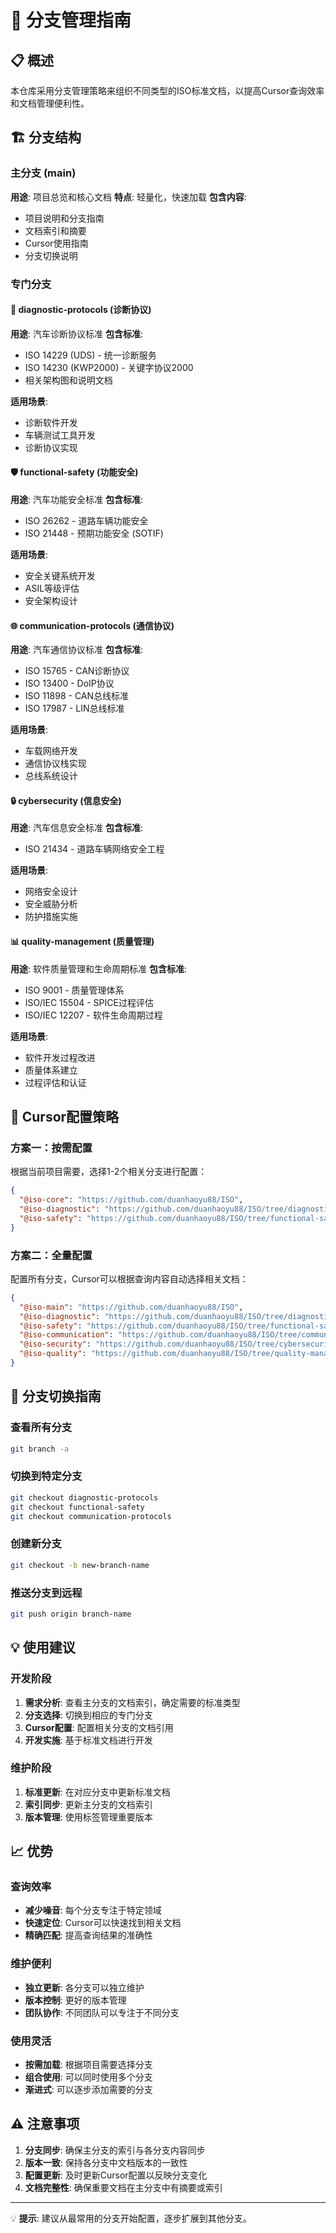 # 🌿 分支管理指南

## 📋 概述

本仓库采用分支管理策略来组织不同类型的ISO标准文档，以提高Cursor查询效率和文档管理便利性。

## 🏗️ 分支结构

### 主分支 (main)
**用途**: 项目总览和核心文档
**特点**: 轻量化，快速加载
**包含内容**:
- 项目说明和分支指南
- 文档索引和摘要
- Cursor使用指南
- 分支切换说明

### 专门分支

#### 🔧 diagnostic-protocols (诊断协议)
**用途**: 汽车诊断协议标准
**包含标准**:
- ISO 14229 (UDS) - 统一诊断服务
- ISO 14230 (KWP2000) - 关键字协议2000
- 相关架构图和说明文档

**适用场景**:
- 诊断软件开发
- 车辆测试工具开发
- 诊断协议实现

#### 🛡️ functional-safety (功能安全)
**用途**: 汽车功能安全标准
**包含标准**:
- ISO 26262 - 道路车辆功能安全
- ISO 21448 - 预期功能安全 (SOTIF)

**适用场景**:
- 安全关键系统开发
- ASIL等级评估
- 安全架构设计

#### 🌐 communication-protocols (通信协议)
**用途**: 汽车通信协议标准
**包含标准**:
- ISO 15765 - CAN诊断协议
- ISO 13400 - DoIP协议
- ISO 11898 - CAN总线标准
- ISO 17987 - LIN总线标准

**适用场景**:
- 车载网络开发
- 通信协议栈实现
- 总线系统设计

#### 🔒 cybersecurity (信息安全)
**用途**: 汽车信息安全标准
**包含标准**:
- ISO 21434 - 道路车辆网络安全工程

**适用场景**:
- 网络安全设计
- 安全威胁分析
- 防护措施实施

#### 📊 quality-management (质量管理)
**用途**: 软件质量管理和生命周期标准
**包含标准**:
- ISO 9001 - 质量管理体系
- ISO/IEC 15504 - SPICE过程评估
- ISO/IEC 12207 - 软件生命周期过程

**适用场景**:
- 软件开发过程改进
- 质量体系建立
- 过程评估和认证

## 🎯 Cursor配置策略

### 方案一：按需配置
根据当前项目需要，选择1-2个相关分支进行配置：

```json
{
  "@iso-core": "https://github.com/duanhaoyu88/ISO",
  "@iso-diagnostic": "https://github.com/duanhaoyu88/ISO/tree/diagnostic-protocols",
  "@iso-safety": "https://github.com/duanhaoyu88/ISO/tree/functional-safety"
}
```

### 方案二：全量配置
配置所有分支，Cursor可以根据查询内容自动选择相关文档：

```json
{
  "@iso-main": "https://github.com/duanhaoyu88/ISO",
  "@iso-diagnostic": "https://github.com/duanhaoyu88/ISO/tree/diagnostic-protocols",
  "@iso-safety": "https://github.com/duanhaoyu88/ISO/tree/functional-safety",
  "@iso-communication": "https://github.com/duanhaoyu88/ISO/tree/communication-protocols",
  "@iso-security": "https://github.com/duanhaoyu88/ISO/tree/cybersecurity",
  "@iso-quality": "https://github.com/duanhaoyu88/ISO/tree/quality-management"
}
```

## 🔄 分支切换指南

### 查看所有分支
```bash
git branch -a
```

### 切换到特定分支
```bash
git checkout diagnostic-protocols
git checkout functional-safety
git checkout communication-protocols
```

### 创建新分支
```bash
git checkout -b new-branch-name
```

### 推送分支到远程
```bash
git push origin branch-name
```

## 💡 使用建议

### 开发阶段
1. **需求分析**: 查看主分支的文档索引，确定需要的标准类型
2. **分支选择**: 切换到相应的专门分支
3. **Cursor配置**: 配置相关分支的文档引用
4. **开发实施**: 基于标准文档进行开发

### 维护阶段
1. **标准更新**: 在对应分支中更新标准文档
2. **索引同步**: 更新主分支的文档索引
3. **版本管理**: 使用标签管理重要版本

## 📈 优势

### 查询效率
- **减少噪音**: 每个分支专注于特定领域
- **快速定位**: Cursor可以快速找到相关文档
- **精确匹配**: 提高查询结果的准确性

### 维护便利
- **独立更新**: 各分支可以独立维护
- **版本控制**: 更好的版本管理
- **团队协作**: 不同团队可以专注于不同分支

### 使用灵活
- **按需加载**: 根据项目需要选择分支
- **组合使用**: 可以同时使用多个分支
- **渐进式**: 可以逐步添加需要的分支

## ⚠️ 注意事项

1. **分支同步**: 确保主分支的索引与各分支内容同步
2. **版本一致**: 保持各分支中文档版本的一致性
3. **配置更新**: 及时更新Cursor配置以反映分支变化
4. **文档完整性**: 确保重要文档在主分支中有摘要或索引

---

💡 **提示**: 建议从最常用的分支开始配置，逐步扩展到其他分支。
